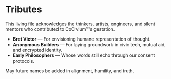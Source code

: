# Tributes

This living file acknowledges the thinkers, artists, engineers, and silent mentors who contributed to CoCivium™'s gestation.

- **Bret Victor** — For envisioning humane representation of thought.
- **Anonymous Builders** — For laying groundwork in civic tech, mutual aid, and encrypted identity.
- **Early Philosophers** — Whose words still echo through our consent protocols.

May future names be added in alignment, humility, and truth.



